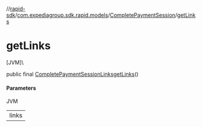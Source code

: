//[rapid-sdk](../../../index.md)/[com.expediagroup.sdk.rapid.models](../index.md)/[CompletePaymentSession](index.md)/[getLinks](get-links.md)

# getLinks

[JVM]\

public final [CompletePaymentSessionLinks](../-complete-payment-session-links/index.md)[getLinks](get-links.md)()

#### Parameters

JVM

| |
|---|
| links |
